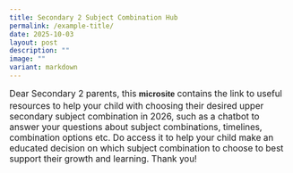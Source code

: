 ```yaml
---
title: Secondary 2 Subject Combination Hub
permalink: /example-title/
date: 2025-10-03
layout: post
description: ""
image: ""
variant: markdown
---
```

<p style="margin-top:15.5px;font-size:15.5px;">Dear Secondary 2 parents, this<a href="https://go.gov.sg/phsssubjectcombi" style="font-size:14.5px; line-height:1.5;font-family:sans-serif;font-weight:bold;text-decoration: none;"> microsite </a> contains the link to useful resources to help your child with choosing their desired upper secondary subject combination in 2026, such as a chatbot to answer your questions about subject combinations, timelines, combination options etc. Do access it to help your child make an educated decision on which subject combination to choose to best support their growth and learning. Thank you!</p>
